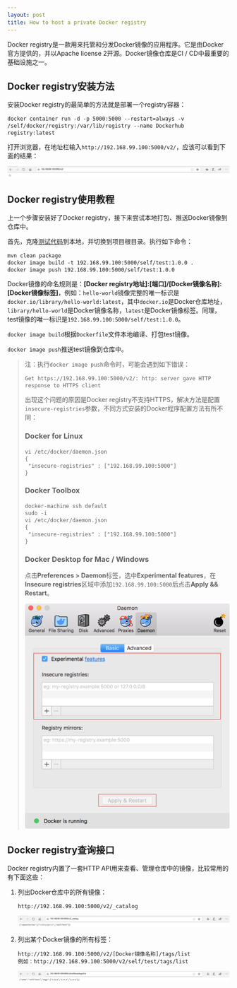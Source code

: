 ```yaml
---
layout: post
title: How to host a private Docker registry
---
```


Docker registry是一款用来托管和分发Docker镜像的应用程序。它是由Docker官方提供的，并以Apache license 2开源。Docker镜像仓库是CI / CD中最重要的基础设施之一。

## Docker registry安装方法

安装Docker registry的最简单的方法就是部署一个registry容器：

```text
docker container run -d -p 5000:5000 --restart=always -v /self/docker/registry:/var/lib/registry --name Dockerhub registry:latest
```

打开浏览器，在地址栏输入`http://192.168.99.100:5000/v2/`，应该可以看到下面的结果：

![Docker registry安装成功][1]

## Docker registry使用教程

上一个步骤安装好了Docker registry，接下来尝试本地打包、推送Docker镜像到仓库中。

首先，克隆[测试代码][2]到本地，并切换到项目根目录。执行如下命令：

```text
mvn clean package
docker image build -t 192.168.99.100:5000/self/test:1.0.0 .
docker image push 192.168.99.100:5000/self/test:1.0.0
```

Docker镜像的命名规则是：**[Docker registry地址]:[端口]/[Docker镜像名称]:[Docker镜像标签]**，例如：`hello-world`镜像完整的唯一标识是`docker.io/library/hello-world:latest`，其中`docker.io`是Docker仓库地址，`library/hello-world`是Docker镜像名称，`latest`是Docker镜像标签。同理，test镜像的唯一标识是`192.168.99.100:5000/self/test:1.0.0`。

`docker image build`根据`Dockerfile`文件本地编译、打包test镜像。

`docker image push`推送test镜像到仓库中。

>注：执行`docker image push`命令时，可能会遇到如下错误：
>
>```text
>Get https://192.168.99.100:5000/v2/: http: server gave HTTP response to HTTPS client
>```
>
>出现这个问题的原因是Docker registry不支持HTTPS，解决方法是配置`insecure-registries`参数，不同方式安装的Docker程序配置方法有所不同：
>
>### Docker for Linux
>```text
>vi /etc/docker/daemon.json
>{
>  "insecure-registries" : ["192.168.99.100:5000"]
>}
>```
>### Docker Toolbox
>```text
>docker-machine ssh default
>sudo -i
>vi /etc/docker/daemon.json
>{
>  "insecure-registries" : ["192.168.99.100:5000"]
>}
>```
>### Docker Desktop for Mac / Windows
>
>点击**Preferences > Daemon**标签，选中**Experimental features**，在**Insecure registries**区域中添加`192.168.99.100:5000`后点击**Apply && Restart**。
>
>![Docker Desktop for Mac配置insecure-registries参数][3]

## Docker registry查询接口

Docker registry内置了一套HTTP API用来查看、管理仓库中的镜像，比较常用的有下面这些：

1. 列出Docker仓库中的所有镜像：

    ```text
    http://192.168.99.100:5000/v2/_catalog
    ```
    ![列出Docker仓库中的所有镜像][4]

2. 列出某个Docker镜像的所有标签：
    ```text
    http://192.168.99.100:5000/v2/[Docker镜像名称]/tags/list
    例如：http://192.168.99.100:5000/v2/self/test/tags/list
    ```
    ![列出某个Docker镜像的所有标签][5]

[1]: ../images/2019/9/23/1.png
[2]: https://github.com/Warnier-zhang/Test
[3]: ../images/2019/9/23/2.png
[4]: ../images/2019/9/23/3.png
[5]: ../images/2019/9/23/4.png
